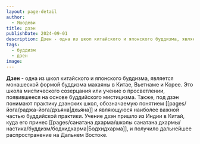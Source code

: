 ```yaml
---
layout: page-detail
author:
  - Яшодеви
title: дзэн
publishDate: 2024-09-01
description: Дзен - одна из школ китайского и японского буддизма, является монашеской формой буддизма махаяны в Китае, Вьетнаме и Корее.
tags:
  - буддизм
  - дзен
image:
---
```

**Дзен** - одна из школ китайского и японского буддизма, является монашеской формой буддизма махаяны в Китае, Вьетнаме и Корее. Это школа мистического созерцания или учение о просветлении, появившееся на основе буддийского мистицизма. Также, под дзэн понимают практику дзэнских школ, обозначаемую понятием [[pages/йога/раджа-йога/дхьяна|дхьяна]] и являющуюся наиболее важной частью буддийской практики. Учение дзэн пришло из Индии в Китай, куда его принес [[pages/санатана дхарма/школы санатана дхармы/настика/буддизм/бодхидхарма|Бодхидхарма]], и получило дальнейшее распространение на Дальнем Востоке.


